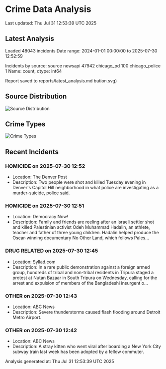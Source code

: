 # Crime Data Analysis
Last updated: Thu Jul 31 12:53:39 UTC 2025

## Latest Analysis

Loaded 48043 incidents
Date range: 2024-01-01 00:00:00 to 2025-07-30 12:52:59

Incidents by source:
source
newsapi           47942
chicago_pd          100
chicago_police        1
Name: count, dtype: int64

Report saved to reports/latest_analysis.md
bution.svg)

## Source Distribution
![Source Distribution](images/source_distribution.svg)

## Crime Types
![Crime Types](images/crime_types.svg)

## Recent Incidents

### HOMICIDE on 2025-07-30 12:52
- Location: The Denver Post
- Description: Two people were shot and killed Tuesday evening in Denver's Capitol Hill neighborhood in what police are investigating as a murder-suicide, police said.


### HOMICIDE on 2025-07-30 12:51
- Location: Democracy Now!
- Description: Family and friends are reeling after an Israeli settler shot and killed Palestinian activist Odeh Muhammad Hadalin, an athlete, teacher and father of three young children. Hadalin helped produce the Oscar-winning documentary No Other Land, which follows Pales…


### DRUG RELATED on 2025-07-30 12:45
- Location: Syllad.com
- Description: In a rare public demonstration against a foreign armed group, hundreds of tribal and non-tribal residents in Tripura staged a protest at Nutan Bazaar in South Tripura on Wednesday, calling for the arrest and expulsion of members of the Bangladeshi insurgent o…


### OTHER on 2025-07-30 12:43
- Location: ABC News
- Description: Severe thunderstorms caused flash flooding around Detroit Metro Airport.


### OTHER on 2025-07-30 12:42
- Location: ABC News
- Description: A stray kitten who went viral after boarding a New York City subway train last week has been adopted by a fellow commuter.

Analysis generated at: Thu Jul 31 12:53:39 UTC 2025
